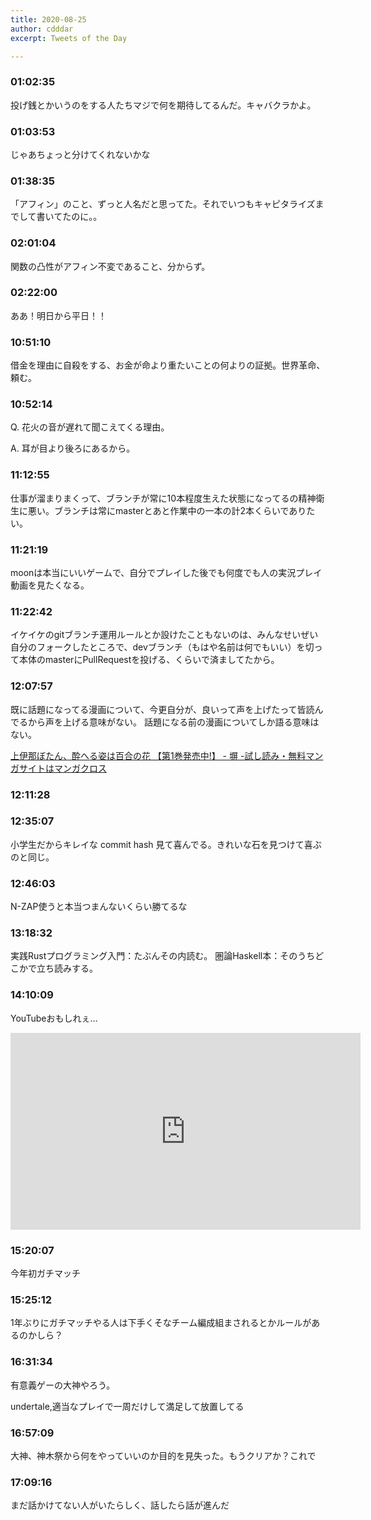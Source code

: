 ```yaml
---
title: 2020-08-25
author: cdddar
excerpt: Tweets of the Day

---
```


### 01:02:35

投げ銭とかいうのをする人たちマジで何を期待してるんだ。キャバクラかよ。

### 01:03:53

<blockquote class="twitter-tweet"><p lang="ja" dir="ltr"></p><a href="https://twitter.com/tanakh/status/1297898553725992960?ref_src=twsrc%5Etfw"></a></blockquote><script async src="https://platform.twitter.com/widgets.js" charset="utf-8"></script>

じゃあちょっと分けてくれないかな

### 01:38:35

「アフィン」のこと、ずっと人名だと思ってた。それでいつもキャピタライズまでして書いてたのに。。

### 02:01:04

関数の凸性がアフィン不変であること、分からず。

### 02:22:00

ああ！明日から平日！！

### 10:51:10

借金を理由に自殺をする、お金が命より重たいことの何よりの証拠。世界革命、頼む。

### 10:52:14

Q. 花火の音が遅れて聞こえてくる理由。

A. 耳が目より後ろにあるから。

### 11:12:55

仕事が溜まりまくって、ブランチが常に10本程度生えた状態になってるの精神衛生に悪い。ブランチは常にmasterとあと作業中の一本の計2本くらいでありたい。

### 11:21:19

moonは本当にいいゲームで、自分でプレイした後でも何度でも人の実況プレイ動画を見たくなる。
<script type="application/javascript" src="https://embed.nicovideo.jp/watch/sm26633876/script?w=640&h=360"></script>

### 11:22:42

イケイケのgitブランチ運用ルールとか設けたこともないのは、みんなせいぜい自分のフォークしたところで、devブランチ（もはや名前は何でもいい）を切って本体のmasterにPullRequestを投げる、くらいで済ましてたから。

### 12:07:57

既に話題になってる漫画について、今更自分が、良いって声を上げたって皆読んでるから声を上げる意味がない。
話題になる前の漫画についてしか語る意味はない。

[上伊那ぼたん、酔へる姿は百合の花 【第1巻発売中!】 - 塀 -試し読み・無料マンガサイトはマンガクロス](https://mangacross.jp/comics/kamiinabotan/18)

### 12:11:28

<blockquote class="twitter-tweet"><p lang="ja" dir="ltr"></p><a href="https://twitter.com/poppuqn/status/1297857691662991361?ref_src=twsrc%5Etfw"></a></blockquote><script async src="https://platform.twitter.com/widgets.js" charset="utf-8"></script>

### 12:35:07

小学生だからキレイな commit hash 見て喜んでる。きれいな石を見つけて喜ぶのと同じ。

### 12:46:03

N-ZAP使うと本当つまんないくらい勝てるな

### 13:18:32

実践Rustプログラミング入門：たぶんその内読む。
圏論Haskell本：そのうちどこかで立ち読みする。

### 14:10:09

YouTubeおもしれぇ…
<iframe width="560" height="315" src="https://www.youtube.com/embed/YrFkKKAz3T4" frameborder="0" allow="accelerometer; autoplay; encrypted-media; gyroscope; picture-in-picture" allowfullscreen></iframe>

### 15:20:07

今年初ガチマッチ

### 15:25:12

1年ぶりにガチマッチやる人は下手くそなチーム編成組まされるとかルールがあるのかしら？

### 16:31:34

有意義ゲーの大神やろう。

undertale,適当なプレイで一周だけして満足して放置してる

### 16:57:09

大神、神木祭から何をやっていいのか目的を見失った。もうクリアか？これで

### 17:09:16

まだ話かけてない人がいたらしく、話したら話が進んだ

